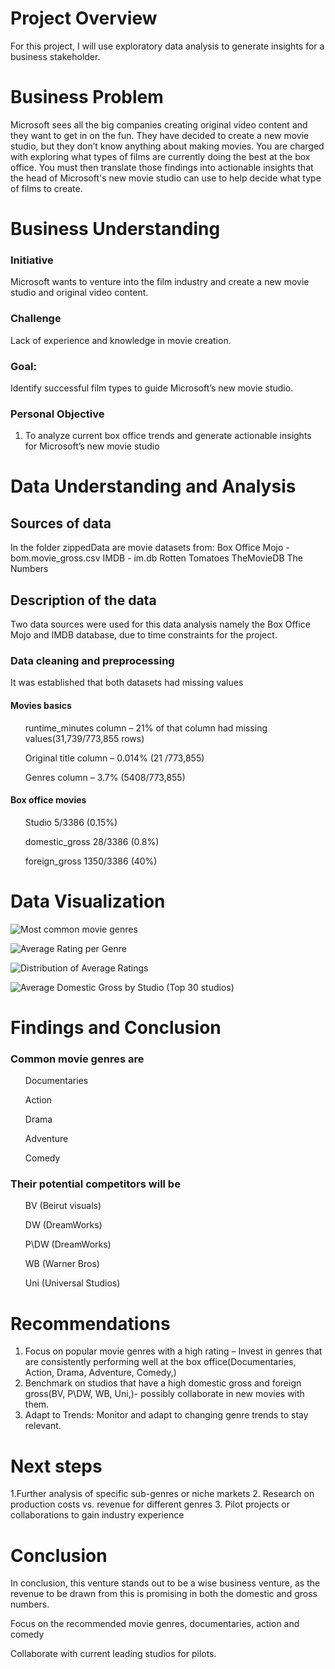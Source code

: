 # Project Overview
For this project, I will use exploratory data analysis to generate insights for a business stakeholder.

# Business Problem
Microsoft sees all the big companies creating original video content and they want to get in on the fun. They have decided to create a new movie studio, but they don’t know anything about making movies. You are charged with exploring what types of films are currently doing the best at the box office. You must then translate those findings into actionable insights that the head of Microsoft's new movie studio can use to help decide what type of films to create.

# Business Understanding
### Initiative
 Microsoft wants to venture into the film industry and create a new movie studio and original video content. 

### Challenge
 Lack of experience and knowledge in movie creation. 

### Goal:
Identify successful film types to guide Microsoft’s new movie studio.


### Personal Objective
1. To analyze current box office trends and generate actionable insights for Microsoft’s new movie studio

# Data Understanding and Analysis
## Sources of data
In the folder zippedData are movie datasets from:
Box Office Mojo - bom.movie_gross.csv
IMDB - im.db
Rotten Tomatoes 
TheMovieDB
The Numbers

## Description of the data
Two data sources were used for this data analysis namely the Box Office Mojo and IMDB database, due to time constraints for the project. 

### Data cleaning and preprocessing
It was established that both datasets had missing values 

#### Movies basics 
<ol>runtime_minutes column – 21% of that column had missing values(31,739/773,855 rows)</ol>
<ol>Original title column – 0.014% (21 /773,855)</ol>
<ol>Genres column – 3.7% (5408/773,855)</ol>

#### Box office movies 
<ol> Studio 5/3386 (0.15%)</ol>
<ol> domestic_gross   28/3386 (0.8%)</ol>
<ol> foreign_gross  1350/3386 (40%)</ol>



# Data Visualization 

![Most common movie genres](<Visualizations/Most common movie genres.png>)

![Average Rating per Genre](<Visualizations/Average Rating by Genre.png>)

![Distribution of Average Ratings](<Visualizations/Distribution of Average Ratings.png>)

![Average Domestic Gross by Studio (Top 30 studios)](<Visualizations/Average Domestic Gross by Studio (Top 30 studios).png>)


# Findings and Conclusion
### Common movie genres are

<ol>Documentaries</ol>
<ol>Action</ol>
<ol>Drama</ol>
<ol>Adventure</ol>
<ol>Comedy</ol>


### Their potential competitors will be 

<ol> BV (Beirut visuals)</ol>
<ol> DW (DreamWorks) </ol>
<ol> P\DW (DreamWorks) </ol>
<ol> WB (Warner Bros) </ol>
<ol> Uni (Universal Studios) </ol>


# Recommendations 
1. Focus on popular movie genres with a high rating – Invest in genres that are consistently performing well at the box office(Documentaries, Action, Drama, Adventure, Comedy,)
2. Benchmark on studios that have a high domestic gross and foreign gross(BV, P\DW, WB, Uni,)- possibly collaborate in new movies with them.
3. Adapt to Trends: Monitor and adapt to changing genre trends to stay relevant.

# Next steps
1.Further analysis of specific sub-genres or niche markets
2. Research on production costs vs. revenue for different genres
3. Pilot projects or collaborations to gain industry experience


# Conclusion
<p> In conclusion, this venture stands out to be a wise business venture, as the revenue to be drawn from this is promising in both the domestic and gross numbers.</p> 
<p> Focus on the recommended  movie genres, documentaries, action and comedy</p>
<p> Collaborate with current leading studios for pilots.</p>
